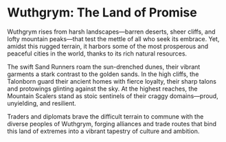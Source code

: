 # Wuthgrym: The Land of Promise

Wuthgrym rises from harsh landscapes—barren deserts, sheer cliffs, and lofty mountain peaks—that test the mettle of all who seek its embrace. Yet, amidst this rugged terrain, it harbors some of the most prosperous and peaceful cities in the world, thanks to its rich natural resources.

The swift Sand Runners roam the sun-drenched dunes, their vibrant garments a stark contrast to the golden sands. In the high cliffs, the Talonborn guard their ancient homes with fierce loyalty, their sharp talons and protowings glinting against the sky. At the highest reaches, the Mountain Scalers stand as stoic sentinels of their craggy domains—proud, unyielding, and resilient.

Traders and diplomats brave the difficult terrain to commune with the diverse peoples of Wuthgrym, forging alliances and trade routes that bind this land of extremes into a vibrant tapestry of culture and ambition.